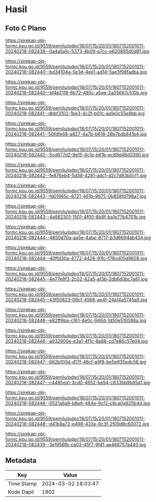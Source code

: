 # Hasil

## Foto C Plano

https://sirekap-obj-formc.kpu.go.id/9559/pemilu/pdpr/18/07/15/20/01/1807152001011-20240218-082438--0a4a5a1c-5373-4b09-a7cc-e620895d0d81.jpg

https://sirekap-obj-formc.kpu.go.id/9559/pemilu/pdpr/18/07/15/20/01/1807152001011-20240218-082440--bd34104a-5e3d-4ee1-ad14-5ae3f98fadba.jpg

https://sirekap-obj-formc.kpu.go.id/9559/pemilu/pdpr/18/07/15/20/01/1807152001011-20240218-082440--bf4e2118-6b72-485c-a5ee-2a05667c510b.jpg

https://sirekap-obj-formc.kpu.go.id/9559/pemilu/pdpr/18/07/15/20/01/1807152001011-20240218-082441--dbbf3102-1be3-4c2f-b01c-aa1e0c55e8bb.jpg

https://sirekap-obj-formc.kpu.go.id/9559/pemilu/pdpr/18/07/15/20/01/1807152001011-20240218-082441--50fdfe68-a827-4a7b-b618-28b7bdb841b4.jpg

https://sirekap-obj-formc.kpu.go.id/9559/pemilu/pdpr/18/07/15/20/01/1807152001011-20240218-082442--5cd877d2-9e15-4c1e-b61b-ec89d46d3390.jpg

https://sirekap-obj-formc.kpu.go.id/9559/pemilu/pdpr/18/07/15/20/01/1807152001011-20240218-082442--fe876eb4-5d38-4281-adc1-d2c7d83b0cf1.jpg

https://sirekap-obj-formc.kpu.go.id/9559/pemilu/pdpr/18/07/15/20/01/1807152001011-20240218-082443--fd01965c-8721-461b-9675-0b858fd798a7.jpg

https://sirekap-obj-formc.kpu.go.id/9559/pemilu/pdpr/18/07/15/20/01/1807152001011-20240218-082443--4a882301-1501-4f00-8b8f-ba1e77b4701b.jpg

https://sirekap-obj-formc.kpu.go.id/9559/pemilu/pdpr/18/07/15/20/01/1807152001011-20240218-082444--4850d70a-aa5e-4abe-8717-b3d6694ab434.jpg

https://sirekap-obj-formc.kpu.go.id/9559/pemilu/pdpr/18/07/15/20/01/1807152001011-20240218-082444--40ffd30a-4772-4428-91fc-f78cd05d9608.jpg

https://sirekap-obj-formc.kpu.go.id/9559/pemilu/pdpr/18/07/15/20/01/1807152001011-20240218-082445--4e77e8f3-2c02-42a5-a13b-2db6d0bc7a81.jpg

https://sirekap-obj-formc.kpu.go.id/9559/pemilu/pdpr/18/07/15/20/01/1807152001011-20240218-082445--43f50823-09cf-4568-ae4f-24a14a5745a9.jpg

https://sirekap-obj-formc.kpu.go.id/9559/pemilu/pdpr/18/07/15/20/01/1807152001011-20240218-082446--e82ff9ba-c161-4e0c-946d-1d50e510088a.jpg

https://sirekap-obj-formc.kpu.go.id/9559/pemilu/pdpr/18/07/15/20/01/1807152001011-20240218-082446--a932900e-e3a1-4f1c-8a88-cd7e86c57e04.jpg

https://sirekap-obj-formc.kpu.go.id/9559/pemilu/pdpr/18/07/15/20/01/1807152001011-20240218-082447--662b100d-d17f-46cf-a9f8-be5e935edc56.jpg

https://sirekap-obj-formc.kpu.go.id/9559/pemilu/pdpr/18/07/15/20/01/1807152001011-20240218-082447--c4485ea1-3cd0-4652-be54-c833bb9b95d1.jpg

https://sirekap-obj-formc.kpu.go.id/9559/pemilu/pdpr/18/07/15/20/01/1807152001011-20240218-082448--0521a6a9-b8e6-484e-9cf2-c6ca0a925b4d.jpg

https://sirekap-obj-formc.kpu.go.id/9559/pemilu/pdpr/18/07/15/20/01/1807152001011-20240218-082448--d41b9a72-e498-433e-9c3f-2f09d8c60072.jpg

https://sirekap-obj-formc.kpu.go.id/9559/pemilu/pdpr/18/07/15/20/01/1807152001011-20240218-082439--3e1956fb-ca03-45f7-9f41-ae468757a440.jpg


## Metadata

| Key        | Value               |
| ---------- | ------------------- |
| Time Stamp | 2024-03-02 18:03:47 |
| Kode Dapil | 1802                |




